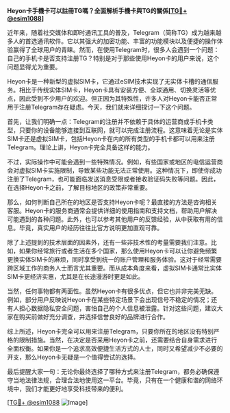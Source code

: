 **Heyon卡手機卡可以註冊TG嗎？全面解析手機卡與TG的關係[[TG💪+ @esim1088](https://t.me/s/esim1088)]**

近年来，随着社交媒体和即时通讯工具的普及，Telegram（简称TG）成为越来越多人的首选通讯软件。它以其强大的加密功能、丰富的功能模块以及便捷的操作体验赢得了全球用户的青睐。然而，在使用Telegram时，很多人会遇到一个问题：自己的手机卡是否支持注册TG？特别是对于那些使用Heyon卡的用户来说，这个问题显得尤为重要。

Heyon卡是一种新型的虚拟SIM卡，它通过eSIM技术实现了无实体卡槽的通信服务。相比于传统实体SIM卡，Heyon卡具有安装方便、全球通用、切换灵活等优点，因此受到不少用户的欢迎。但正因为其特殊性，许多人对Heyon卡能否正常用于注册Telegram存在疑虑。今天，我们就来详细探讨一下这个问题。

首先，让我们明确一点：Telegram的注册并不依赖于具体的运营商或手机卡类型，只要你的设备能够连接到互联网，就可以完成注册流程。这意味着无论是实体SIM卡还是虚拟SIM卡，包括Heyon卡在内的所有类型的手机卡都可以用来注册Telegram。理论上讲，Heyon卡完全具备这样的能力。

不过，实际操作中可能会遇到一些特殊情况。例如，有些国家或地区的电信运营商会对虚拟SIM卡实施限制，导致某些功能无法正常使用。这种情况下，即使你成功注册了Telegram，也可能面临发送消息受限或者接收验证码失败等问题。因此，在选择Heyon卡之前，了解目标地区的政策非常重要。

那么，如何判断自己所在的地区是否支持Heyon卡呢？最直接的方法是咨询相关客服。Heyon卡的服务商通常会提供详细的使用指南和支持文档，帮助用户解决可能遇到的各种问题。此外，也可以参考其他用户的反馈经验，从中获取有用的信息。毕竟，真实用户的经历往往比官方说明更加直观可靠。

除了上述提到的技术层面的因素外，还有一些非技术性的考量需要我们注意。比如，如果你经常旅行或者生活在多个国家，那么使用Heyon卡可以让你避免频繁更换实体SIM卡的麻烦，同时享受到统一的账户管理和服务体验。这对于经常需要跨区域工作的商务人士而言尤其重要。而从成本角度来看，虚拟SIM卡通常比实体SIM卡更经济实惠，尤其是在长途漫游时更是如此。

当然，任何事物都有两面性。虽然Heyon卡有很多优点，但它也并非完美无缺。例如，部分用户反映说Heyon卡在某些特定场景下会出现信号不稳定的情况；还有人担心数据隐私安全问题，害怕自己的个人信息被泄露。针对这些问题，建议大家在购买前做好充分调查，并选择信誉良好的品牌进行合作。

综上所述，Heyon卡完全可以用来注册Telegram，只要你所在的地区没有特别严格的限制措施。当然，在决定是否采用Heyon卡之前，还需要结合自身需求进行全面权衡。如果你是一个追求高效便捷生活方式的人士，同时又希望减少不必要的开支，那么Heyon卡无疑是一个值得尝试的选择。

最后提醒大家一句：无论你最终选择了哪种方式来注册Telegram，都务必确保遵守当地法律法规，合理合法地使用这一平台。毕竟，只有在一个健康和谐的网络环境中，我们才能更好地享受科技带来的便利。

[[TG💪+ @esim1088](https://t.me/s/esim1088) ![Image](https://i.postimg.cc/4NQfJmqS/Snipaste-2025-05-13-00-14-12.png)]